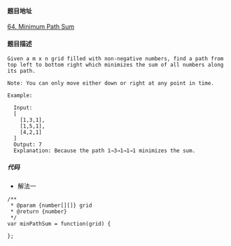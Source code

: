 #### 题目地址
[64. Minimum Path Sum](https://leetcode.com/problems/minimum-path-sum/)
#### 题目描述
```
Given a m x n grid filled with non-negative numbers, find a path from top left to bottom right which minimizes the sum of all numbers along its path.

Note: You can only move either down or right at any point in time.

Example:

  Input:
  [
    [1,3,1],
    [1,5,1],
    [4,2,1]
  ]
  Output: 7
  Explanation: Because the path 1→3→1→1→1 minimizes the sum.

```

##### 代码

- 解法一
```
/**
 * @param {number[][]} grid
 * @return {number}
 */
var minPathSum = function(grid) {
    
};
```

